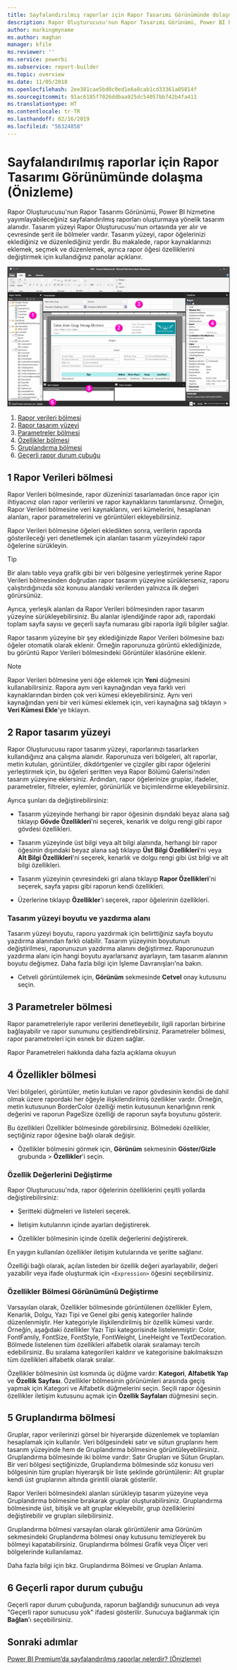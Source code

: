 ```yaml
---
title: Sayfalandırılmış raporlar için Rapor Tasarımı Görünümünde dolaşma (Önizleme)
description: Rapor Oluşturucusu'nun Rapor Tasarımı Görünümü, Power BI hizmetinde yayımlayabileceğiniz sayfalandırılmış raporları oluşturmaya yönelik tasarım alanıdır.
author: markingmyname
ms.author: maghan
manager: kfile
ms.reviewer: ''
ms.service: powerbi
ms.subservice: report-builder
ms.topic: overview
ms.date: 11/05/2018
ms.openlocfilehash: 2ee381cae5bd0c0ed1e6a8cab1cd33361a05814f
ms.sourcegitcommit: 91ac6185f7026ddbaa925dc54057bb742b4fa411
ms.translationtype: HT
ms.contentlocale: tr-TR
ms.lasthandoff: 02/16/2019
ms.locfileid: "56324858"
---
```

# <a name="getting-around-in-report-design-view-for-paginated-reports-preview"></a>Sayfalandırılmış raporlar için Rapor Tasarımı Görünümünde dolaşma (Önizleme)

Rapor Oluşturucusu'nun Rapor Tasarımı Görünümü, Power BI hizmetine yayımlayabileceğiniz sayfalandırılmış raporları oluşturmaya yönelik tasarım alanıdır. Tasarım yüzeyi Rapor Oluşturucusu'nun ortasında yer alır ve çevresinde şerit ile bölmeler vardır. Tasarım yüzeyi, rapor öğelerinizi eklediğiniz ve düzenlediğiniz yerdir. Bu makalede, rapor kaynaklarınızı eklemek, seçmek ve düzenlemek, ayrıca rapor öğesi özelliklerini değiştirmek için kullandığınız panolar açıklanır.  

![Rapor Oluşturucusu Rapor Tasarımı Görünümü](media/paginated-reports-report-design-view/power-bi-paginated-report-design-view.png)

1. [Rapor verileri bölmesi](#report-data-pane) 
2. [Rapor tasarım yüzeyi](#report-design-surface)  
3. [Parametreler bölmesi](#parameters-pane) 
4. [Özellikler bölmesi](#properties-pane) 
5. [Gruplandırma bölmesi](#grouping-pane) 
6. [Geçerli rapor durum çubuğu](#current-report-status-bar)  
  
## <a name="1-report-data-pane"></a>1 Rapor Verileri bölmesi  
 Rapor Verileri bölmesinde, rapor düzeninizi tasarlamadan önce rapor için ihtiyacınız olan rapor verilerini ve rapor kaynaklarını tanımlarsınız. Örneğin, Rapor Verileri bölmesine veri kaynaklarını, veri kümelerini, hesaplanan alanları, rapor parametrelerini ve görüntüleri ekleyebilirsiniz.  
  
 Rapor Verileri bölmesine öğeleri ekledikten sonra, verilerin raporda gösterileceği yeri denetlemek için alanları tasarım yüzeyindeki rapor öğelerine sürükleyin.  
  
> [!TIP]  
>  Bir alanı tablo veya grafik gibi bir veri bölgesine yerleştirmek yerine Rapor Verileri bölmesinden doğrudan rapor tasarım yüzeyine sürüklerseniz, raporu çalıştırdığınızda söz konusu alandaki verilerden yalnızca ilk değeri görürsünüz.  
  
 Ayrıca, yerleşik alanları da Rapor Verileri bölmesinden rapor tasarım yüzeyine sürükleyebilirsiniz. Bu alanlar işlendiğinde rapor adı, rapordaki toplam sayfa sayısı ve geçerli sayfa numarası gibi raporla ilgili bilgiler sağlar.  
  
 Rapor tasarım yüzeyine bir şey eklediğinizde Rapor Verileri bölmesine bazı öğeler otomatik olarak eklenir. Örneğin raporunuza görüntü eklediğinizde, bu görüntü Rapor Verileri bölmesindeki Görüntüler klasörüne eklenir.  
  
> [!NOTE]  
>  Rapor Verileri bölmesine yeni öğe eklemek için **Yeni** düğmesini kullanabilirsiniz. Rapora aynı veri kaynağından veya farklı veri kaynaklarından birden çok veri kümesi ekleyebilirsiniz. Aynı veri kaynağından yeni bir veri kümesi eklemek için, veri kaynağına sağ tıklayın > **Veri Kümesi Ekle**'ye tıklayın.  
  
## <a name="2-report-design-surface"></a>2 Rapor tasarım yüzeyi  
 Rapor Oluşturucusu rapor tasarım yüzeyi, raporlarınızı tasarlarken kullandığınız ana çalışma alanıdır. Raporunuza veri bölgeleri, alt raporlar, metin kutuları, görüntüler, dikdörtgenler ve çizgiler gibi rapor öğelerini yerleştirmek için, bu öğeleri şeritten veya Rapor Bölümü Galerisi'nden tasarım yüzeyine eklersiniz. Ardından, rapor öğelerinize gruplar, ifadeler, parametreler, filtreler, eylemler, görünürlük ve biçimlendirme ekleyebilirsiniz.  
  
 Ayrıca şunları da değiştirebilirsiniz:  
  
-   Tasarım yüzeyinde herhangi bir rapor öğesinin dışındaki beyaz alana sağ tıklayıp **Gövde Özellikleri**'ni seçerek, kenarlık ve dolgu rengi gibi rapor gövdesi özellikleri.  
  
-   Tasarım yüzeyinde üst bilgi veya alt bilgi alanında, herhangi bir rapor öğesinin dışındaki beyaz alana sağ tıklayıp **Üst Bilgi Özellikleri**'ni veya **Alt Bilgi Özellikleri**'ni seçerek, kenarlık ve dolgu rengi gibi üst bilgi ve alt bilgi özellikleri.  
  
-   Tasarım yüzeyinin çevresindeki gri alana tıklayıp **Rapor Özellikleri**'ni seçerek, sayfa yapısı gibi raporun kendi özellikleri.  
  
-   Üzerlerine tıklayıp **Özellikler**'i seçerek, rapor öğelerinin özellikleri.  
  
### <a name="design-surface-size-and-print-area"></a>Tasarım yüzeyi boyutu ve yazdırma alanı  
Tasarım yüzeyi boyutu, raporu yazdırmak için belirttiğiniz sayfa boyutu yazdırma alanından farklı olabilir. Tasarım yüzeyinin boyutunun değiştirilmesi, raporunuzun yazdırma alanını değiştirmez. Raporunuzun yazdırma alanı için hangi boyutu ayarlarsanız ayarlayın, tam tasarım alanının boyutu değişmez. Daha fazla bilgi için İşleme Davranışları'na bakın. 
  
- Cetveli görüntülemek için, **Görünüm** sekmesinde **Cetvel** onay kutusunu seçin.  
  
## <a name="3-parameters-pane"></a>3 Parametreler bölmesi  
 Rapor parametreleriyle rapor verilerini denetleyebilir, ilgili raporları birbirine bağlayabilir ve rapor sunumunu çeşitlendirebilirsiniz. Parametreler bölmesi, rapor parametreleri için esnek bir düzen sağlar.  
  
 Rapor Parametreleri hakkında daha fazla açıklama okuyun   
  
## <a name="4-properties-pane"></a>4 Özellikler bölmesi
 Veri bölgeleri, görüntüler, metin kutuları ve rapor gövdesinin kendisi de dahil olmak üzere rapordaki her öğeyle ilişkilendirilmiş özellikler vardır. Örneğin, metin kutusunun BorderColor özelliği metin kutusunun kenarlığının renk değerini ve raporun PageSize özelliği de raporun sayfa boyutunu gösterir.  
  
 Bu özellikleri Özellikler bölmesinde görebilirsiniz. Bölmedeki özellikler, seçtiğiniz rapor öğesine bağlı olarak değişir.  
  
- Özellikler bölmesini görmek için, **Görünüm** sekmesinin **Göster/Gizle** grubunda > **Özellikler**'i seçin.  
  
### <a name="changing-property-values"></a>Özellik Değerlerini Değiştirme  
 Rapor Oluşturucusu'nda, rapor öğelerinin özelliklerini çeşitli yollarda değiştirebilirsiniz:  
  
-   Şeritteki düğmeleri ve listeleri seçerek.  
  
-   İletişim kutularının içinde ayarları değiştirerek.  
  
-   Özellikler bölmesinin içinde özellik değerlerini değiştirerek.  
  
 En yaygın kullanılan özellikler iletişim kutularında ve şeritte sağlanır.  
  
 Özelliği bağlı olarak, açılan listeden bir özellik değeri ayarlayabilir, değeri yazabilir veya ifade oluşturmak için `<Expression>` öğesini seçebilirsiniz.  
  
### <a name="changing-the-properties-pane-view"></a>Özellikler Bölmesi Görünümünü Değiştirme  
 Varsayılan olarak, Özellikler bölmesinde görüntülenen özellikler Eylem, Kenarlık, Dolgu, Yazı Tipi ve Genel gibi geniş kategoriler halinde düzenlenmiştir. Her kategoriyle ilişkilendirilmiş bir özellik kümesi vardır. Örneğin, aşağıdaki özellikler Yazı Tipi kategorisinde listelenmiştir: Color, FontFamily, FontSize, FontStyle, FontWeight, LineHeight ve TextDecoration. Bölmede listelenen tüm özellikleri alfabetik olarak sıralamayı tercih edebilirsiniz. Bu sıralama kategorileri kaldırır ve kategorisine bakılmaksızın tüm özellikleri alfabetik olarak sıralar.  
  
 Özellikler bölmesinin üst kısmında üç düğme vardır: **Kategori**, **Alfabetik Yap** ve **Özellik Sayfası**. Özellikler bölmesinin görünümleri arasında geçiş yapmak için Kategori ve Alfabetik düğmelerini seçin. Seçili rapor öğesinin özellikler iletişim kutusunu açmak için **Özellik Sayfaları** düğmesini seçin.  
  
  
## <a name="5-grouping-pane"></a>5 Gruplandırma bölmesi

 Gruplar, rapor verilerinizi görsel bir hiyerarşide düzenlemek ve toplamları hesaplamak için kullanılır. Veri bölgesindeki satır ve sütun gruplarını hem tasarım yüzeyinde hem de Gruplandırma bölmesine görüntüleyebilirsiniz. Gruplandırma bölmesinde iki bölme vardır: Satır Grupları ve Sütun Grupları. Bir veri bölgesi seçtiğinizde, Gruplandırma bölmesinde söz konusu veri bölgesinin tüm grupları hiyerarşik bir liste şeklinde görüntülenir: Alt gruplar kendi üst gruplarının altında girintili olarak gösterilir.  
  
 Rapor Verileri bölmesindeki alanları sürükleyip tasarım yüzeyine veya Gruplandırma bölmesine bırakarak gruplar oluşturabilirsiniz. Gruplandırma bölmesinde üst, bitişik ve alt gruplar ekleyebilir, grup özelliklerini değiştirebilir ve grupları silebilirsiniz.  
  
 Gruplandırma bölmesi varsayılan olarak görüntülenir ama Görünüm sekmesindeki Gruplandırma bölmesi onay kutusunu temizleyerek bu bölmeyi kapatabilirsiniz. Gruplandırma bölmesi Grafik veya Ölçer veri bölgelerinde kullanılamaz.  
  
 Daha fazla bilgi için bkz. Gruplandırma Bölmesi ve Grupları Anlama.  
  
## <a name="6-current-report-status-bar"></a>6 Geçerli rapor durum çubuğu

Geçerli rapor durum çubuğunda, raporun bağlandığı sunucunun adı veya "Geçerli rapor sunucusu yok" ifadesi gösterilir. Sunucuya bağlanmak için **Bağlan**'ı seçebilirsiniz.

## <a name="next-steps"></a>Sonraki adımlar

[Power BI Premium’da sayfalandırılmış raporlar nelerdir? (Önizleme)](paginated-reports-report-builder-power-bi.md) 

  
  
